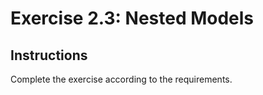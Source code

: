 # Exercise 2.3: Nested Models

## Instructions

Complete the exercise according to the requirements.
